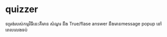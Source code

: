 # quizzer

ទម្រង់របស់កម្មវិធីនេះគឺមាន សំណូរ នឹង True/flase answer 
នឹងមាន​message popup នៅពេលលេងចប់
